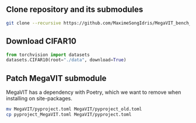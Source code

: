 ## Clone repository and its submodules
```sh
git clone --recursive https://github.com/MaximeSongIdris/MegaVIT_bench_system.git
```

## Download CIFAR10
```python
from torchvision import datasets
datasets.CIFAR10(root="./data", download=True)
```

## Patch MegaVIT submodule
MegaVIT has a dependency with Poetry, which we want to remove when installing on site-packages.
```sh
mv MegaVIT/pyproject.toml MegaVIT/pyproject_old.toml
cp pyproject_MegaVIT.toml MegaVIT/pyproject.toml
```
